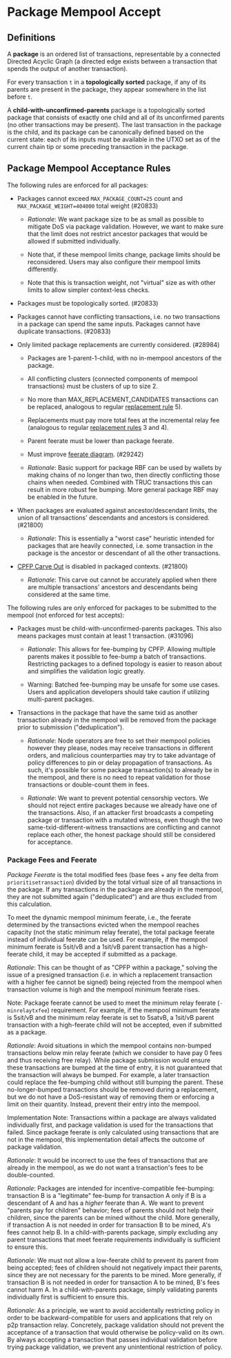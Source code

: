 # Package Mempool Accept

## Definitions

A **package** is an ordered list of transactions, representable by a connected Directed Acyclic
Graph (a directed edge exists between a transaction that spends the output of another transaction).

For every transaction `t` in a **topologically sorted** package, if any of its parents are present
in the package, they appear somewhere in the list before `t`.

A **child-with-unconfirmed-parents** package is a topologically sorted package that consists of
exactly one child and all of its unconfirmed parents (no other transactions may be present).
The last transaction in the package is the child, and its package can be canonically defined based
on the current state: each of its inputs must be available in the UTXO set as of the current chain
tip or some preceding transaction in the package.

## Package Mempool Acceptance Rules

The following rules are enforced for all packages:

* Packages cannot exceed `MAX_PACKAGE_COUNT=25` count and `MAX_PACKAGE_WEIGHT=404000` total weight
   (#20833)

   - *Rationale*: We want package size to be as small as possible to mitigate DoS via package
     validation. However, we want to make sure that the limit does not restrict ancestor
     packages that would be allowed if submitted individually.

   - Note that, if these mempool limits change, package limits should be reconsidered. Users may
     also configure their mempool limits differently.

   - Note that this is transaction weight, not "virtual" size as with other limits to allow
     simpler context-less checks.

* Packages must be topologically sorted. (#20833)

* Packages cannot have conflicting transactions, i.e. no two transactions in a package can spend
   the same inputs. Packages cannot have duplicate transactions. (#20833)

* Only limited package replacements are currently considered. (#28984)

   - Packages are 1-parent-1-child, with no in-mempool ancestors of the package.

   - All conflicting clusters (connected components of mempool transactions) must be clusters of up to size 2.

   - No more than MAX_REPLACEMENT_CANDIDATES transactions can be replaced, analogous to
     regular [replacement rule](./mempool-replacements.md) 5).

   - Replacements must pay more total fees at the incremental relay fee (analogous to
     regular [replacement rules](./mempool-replacements.md) 3 and 4).

   - Parent feerate must be lower than package feerate.

   - Must improve [feerate diagram](https://delvingbitraam.org/t/mempool-incentive-compatibility/553). (#29242)

   - *Rationale*: Basic support for package RBF can be used by wallets
     by making chains of no longer than two, then directly conflicting
     those chains when needed. Combined with TRUC transactions this can
     result in more robust fee bumping. More general package RBF may be
     enabled in the future.

* When packages are evaluated against ancestor/descendant limits, the union of all transactions'
  descendants and ancestors is considered. (#21800)

   - *Rationale*: This is essentially a "worst case" heuristic intended for packages that are
     heavily connected, i.e. some transaction in the package is the ancestor or descendant of all
     the other transactions.

* [CPFP Carve Out](./mempool-limits.md#CPFP-Carve-Out) is disabled in packaged contexts. (#21800)

   - *Rationale*: This carve out cannot be accurately applied when there are multiple transactions'
     ancestors and descendants being considered at the same time.

The following rules are only enforced for packages to be submitted to the mempool (not
enforced for test accepts):

* Packages must be child-with-unconfirmed-parents packages. This also means packages must contain at
  least 1 transaction. (#31096)

   - *Rationale*: This allows for fee-bumping by CPFP. Allowing multiple parents makes it possible
     to fee-bump a batch of transactions. Restricting packages to a defined topology is easier to
     reason about and simplifies the validation logic greatly.

   - Warning: Batched fee-bumping may be unsafe for some use cases. Users and application developers
     should take caution if utilizing multi-parent packages.

* Transactions in the package that have the same txid as another transaction already in the mempool
  will be removed from the package prior to submission ("deduplication").

   - *Rationale*: Node operators are free to set their mempool policies however they please, nodes
     may receive transactions in different orders, and malicious counterparties may try to take
     advantage of policy differences to pin or delay propagation of transactions. As such, it's
     possible for some package transaction(s) to already be in the mempool, and there is no need to
     repeat validation for those transactions or double-count them in fees.

   - *Rationale*: We want to prevent potential censorship vectors. We should not reject entire
     packages because we already have one of the transactions. Also, if an attacker first broadcasts
     a competing package or transaction with a mutated witness, even though the two
     same-txid-different-witness transactions are conflicting and cannot replace each other, the
     honest package should still be considered for acceptance.

### Package Fees and Feerate

*Package Feerate* is the total modified fees (base fees + any fee delta from
`prioritisetransaction`) divided by the total virtual size of all transactions in the package.
If any transactions in the package are already in the mempool, they are not submitted again
("deduplicated") and are thus excluded from this calculation.

To meet the dynamic mempool minimum feerate, i.e., the feerate determined by the transactions
evicted when the mempool reaches capacity (not the static minimum relay feerate), the total package
feerate instead of individual feerate can be used. For example, if the mempool minimum feerate is
5sit/vB and a 1sit/vB parent transaction has a high-feerate child, it may be accepted if
submitted as a package.

*Rationale*: This can be thought of as "CPFP within a package," solving the issue of a presigned
transaction (i.e. in which a replacement transaction with a higher fee cannot be signed) being
rejected from the mempool when transaction volume is high and the mempool minimum feerate rises.

Note: Package feerate cannot be used to meet the minimum relay feerate (`-minrelaytxfee`)
requirement. For example, if the mempool minimum feerate is 5sit/vB and the minimum relay feerate is
set to 5satvB, a 1sit/vB parent transaction with a high-feerate child will not be accepted, even if
submitted as a package.

*Rationale*: Avoid situations in which the mempool contains non-bumped transactions below min relay
feerate (which we consider to have pay 0 fees and thus receiving free relay). While package
submission would ensure these transactions are bumped at the time of entry, it is not guaranteed
that the transaction will always be bumped. For example, a later transaction could replace the
fee-bumping child without still bumping the parent. These no-longer-bumped transactions should be
removed during a replacement, but we do not have a DoS-resistant way of removing them or enforcing a
limit on their quantity. Instead, prevent their entry into the mempool.

Implementation Note: Transactions within a package are always validated individually first, and
package validation is used for the transactions that failed. Since package feerate is only
calculated using transactions that are not in the mempool, this implementation detail affects the
outcome of package validation.

*Rationale*: It would be incorrect to use the fees of transactions that are already in the mempool, as
we do not want a transaction's fees to be double-counted.

*Rationale*: Packages are intended for incentive-compatible fee-bumping: transaction B is a
"legitimate" fee-bump for transaction A only if B is a descendant of A and has a *higher* feerate
than A. We want to prevent "parents pay for children" behavior; fees of parents should not help
their children, since the parents can be mined without the child.  More generally, if transaction A
is not needed in order for transaction B to be mined, A's fees cannot help B. In a
child-with-parents package, simply excluding any parent transactions that meet feerate requirements
individually is sufficient to ensure this.

*Rationale*: We must not allow a low-feerate child to prevent its parent from being accepted; fees
of children should not negatively impact their parents, since they are not necessary for the parents
to be mined. More generally, if transaction B is not needed in order for transaction A to be mined,
B's fees cannot harm A. In a child-with-parents package, simply validating parents individually
first is sufficient to ensure this.

*Rationale*: As a principle, we want to avoid accidentally restricting policy in order to be
backward-compatible for users and applications that rely on p2p transaction relay. Concretely,
package validation should not prevent the acceptance of a transaction that would otherwise be
policy-valid on its own. By always accepting a transaction that passes individual validation before
trying package validation, we prevent any unintentional restriction of policy.
